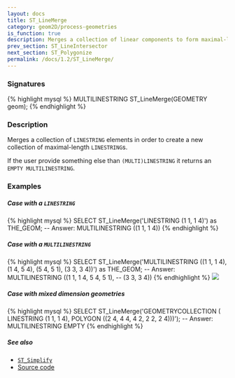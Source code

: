 ```yaml
---
layout: docs
title: ST_LineMerge
category: geom2D/process-geometries
is_function: true
description: Merges a collection of linear components to form maximal-length <code>LINESTRING</code>
prev_section: ST_LineIntersector
next_section: ST_Polygonize
permalink: /docs/1.2/ST_LineMerge/
---
```


### Signatures

{% highlight mysql %}
MULTILINESTRING ST_LineMerge(GEOMETRY geom);
{% endhighlight %}

### Description

Merges a collection of `LINESTRING` elements in order to create a new collection of maximal-length `LINESTRING`s. 

If the user provide something else than `(MULTI)LINESTRING` it returns an `EMPTY MULTILINESTRING`.

### Examples

##### Case with a `LINESTRING`

{% highlight mysql %}
SELECT ST_LineMerge('LINESTRING (1 1, 1 4)') as THE_GEOM;
-- Answer: MULTILINESTRING ((1 1, 1 4)) 
{% endhighlight %}

##### Case with a `MULTILINESTRING`

{% highlight mysql %}
SELECT ST_LineMerge('MULTILINESTRING ((1 1, 1 4), 
  				      (1 4, 5 4), 
  				      (5 4, 5 1), 
  				      (3 3, 3 4))') as THE_GEOM;
-- Answer: MULTILINESTRING ((1 1, 1 4, 5 4, 5 1), 
--                          (3 3, 3 4)) 
{% endhighlight %}
<img class="displayed" src="../ST_LineMerge_1.png"/>

##### Case with mixed dimension geometries

{% highlight mysql %}
SELECT ST_LineMerge('GEOMETRYCOLLECTION (
			LINESTRING (1 1, 1 4), 
			POLYGON ((2 4, 4 4, 4 2, 2 2, 2 4)))');
-- Answer: MULTILINESTRING EMPTY
{% endhighlight %}

##### See also

* [`ST_Simplify`](../ST_Simplify)
* <a href="https://github.com/orbisgis/h2gis/blob/v1.2.4/h2spatial-ext/src/main/java/org/h2gis/h2spatialext/function/spatial/processing/ST_LineMerge.java" target="_blank">Source code</a>
